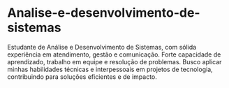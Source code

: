 # Analise-e-desenvolvimento-de-sistemas
Estudante de Análise e Desenvolvimento de Sistemas, com sólida experiência em atendimento, gestão e comunicação. Forte capacidade de aprendizado, trabalho em equipe e resolução de problemas. Busco aplicar minhas habilidades técnicas e interpessoais em projetos de tecnologia, contribuindo para soluções eficientes e de impacto.
